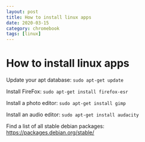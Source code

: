 ```yaml
---
layout: post
title: How to install linux apps
date: 2020-03-15
category: chromebook
tags: [linux]
---
```


# How to install linux apps

Update your apt database:
`sudo apt-get update`

Install FireFox:
`sudo apt-get install firefox-esr`

Install a photo editor:
`sudo apt-get install gimp`

Install an audio editor:
`sudo apt-get install audacity`

Find a list of all stable debian packages:
https://packages.debian.org/stable/
